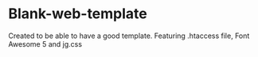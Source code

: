 # Blank-web-template
Created to be able to have a good template. Featuring .htaccess file, Font Awesome 5 and jg.css
